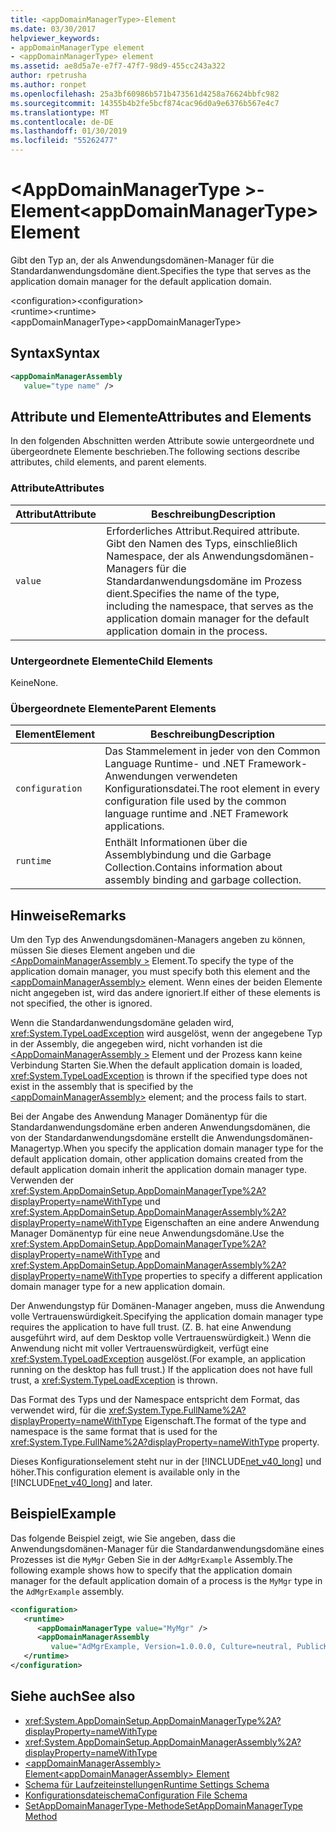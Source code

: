```yaml
---
title: <appDomainManagerType>-Element
ms.date: 03/30/2017
helpviewer_keywords:
- appDomainManagerType element
- <appDomainManagerType> element
ms.assetid: ae8d5a7e-e7f7-47f7-98d9-455cc243a322
author: rpetrusha
ms.author: ronpet
ms.openlocfilehash: 25a3bf60986b571b473561d4258a76624bbfc982
ms.sourcegitcommit: 14355b4b2fe5bcf874cac96d0a9e6376b567e4c7
ms.translationtype: MT
ms.contentlocale: de-DE
ms.lasthandoff: 01/30/2019
ms.locfileid: "55262477"
---
```

# <a name="appdomainmanagertype-element"></a><span data-ttu-id="5f315-102">\<AppDomainManagerType >-Element</span><span class="sxs-lookup"><span data-stu-id="5f315-102">\<appDomainManagerType> Element</span></span>
<span data-ttu-id="5f315-103">Gibt den Typ an, der als Anwendungsdomänen-Manager für die Standardanwendungsdomäne dient.</span><span class="sxs-lookup"><span data-stu-id="5f315-103">Specifies the type that serves as the application domain manager for the default application domain.</span></span>  
  
 <span data-ttu-id="5f315-104">\<configuration></span><span class="sxs-lookup"><span data-stu-id="5f315-104">\<configuration></span></span>  
<span data-ttu-id="5f315-105">\<runtime></span><span class="sxs-lookup"><span data-stu-id="5f315-105">\<runtime></span></span>  
<span data-ttu-id="5f315-106">\<appDomainManagerType></span><span class="sxs-lookup"><span data-stu-id="5f315-106">\<appDomainManagerType></span></span>  
  
## <a name="syntax"></a><span data-ttu-id="5f315-107">Syntax</span><span class="sxs-lookup"><span data-stu-id="5f315-107">Syntax</span></span>  
  
```xml  
<appDomainManagerAssembly   
   value="type name" />  
```  
  
## <a name="attributes-and-elements"></a><span data-ttu-id="5f315-108">Attribute und Elemente</span><span class="sxs-lookup"><span data-stu-id="5f315-108">Attributes and Elements</span></span>  
 <span data-ttu-id="5f315-109">In den folgenden Abschnitten werden Attribute sowie untergeordnete und übergeordnete Elemente beschrieben.</span><span class="sxs-lookup"><span data-stu-id="5f315-109">The following sections describe attributes, child elements, and parent elements.</span></span>  
  
### <a name="attributes"></a><span data-ttu-id="5f315-110">Attribute</span><span class="sxs-lookup"><span data-stu-id="5f315-110">Attributes</span></span>  
  
|<span data-ttu-id="5f315-111">Attribut</span><span class="sxs-lookup"><span data-stu-id="5f315-111">Attribute</span></span>|<span data-ttu-id="5f315-112">Beschreibung</span><span class="sxs-lookup"><span data-stu-id="5f315-112">Description</span></span>|  
|---------------|-----------------|  
|`value`|<span data-ttu-id="5f315-113">Erforderliches Attribut.</span><span class="sxs-lookup"><span data-stu-id="5f315-113">Required attribute.</span></span> <span data-ttu-id="5f315-114">Gibt den Namen des Typs, einschließlich Namespace, der als Anwendungsdomänen-Managers für die Standardanwendungsdomäne im Prozess dient.</span><span class="sxs-lookup"><span data-stu-id="5f315-114">Specifies the name of the type, including the namespace, that serves as the application domain manager for the default application domain in the process.</span></span>|  
  
### <a name="child-elements"></a><span data-ttu-id="5f315-115">Untergeordnete Elemente</span><span class="sxs-lookup"><span data-stu-id="5f315-115">Child Elements</span></span>  
 <span data-ttu-id="5f315-116">Keine</span><span class="sxs-lookup"><span data-stu-id="5f315-116">None.</span></span>  
  
### <a name="parent-elements"></a><span data-ttu-id="5f315-117">Übergeordnete Elemente</span><span class="sxs-lookup"><span data-stu-id="5f315-117">Parent Elements</span></span>  
  
|<span data-ttu-id="5f315-118">Element</span><span class="sxs-lookup"><span data-stu-id="5f315-118">Element</span></span>|<span data-ttu-id="5f315-119">Beschreibung</span><span class="sxs-lookup"><span data-stu-id="5f315-119">Description</span></span>|  
|-------------|-----------------|  
|`configuration`|<span data-ttu-id="5f315-120">Das Stammelement in jeder von den Common Language Runtime- und .NET Framework-Anwendungen verwendeten Konfigurationsdatei.</span><span class="sxs-lookup"><span data-stu-id="5f315-120">The root element in every configuration file used by the common language runtime and .NET Framework applications.</span></span>|  
|`runtime`|<span data-ttu-id="5f315-121">Enthält Informationen über die Assemblybindung und die Garbage Collection.</span><span class="sxs-lookup"><span data-stu-id="5f315-121">Contains information about assembly binding and garbage collection.</span></span>|  
  
## <a name="remarks"></a><span data-ttu-id="5f315-122">Hinweise</span><span class="sxs-lookup"><span data-stu-id="5f315-122">Remarks</span></span>  
 <span data-ttu-id="5f315-123">Um den Typ des Anwendungsdomänen-Managers angeben zu können, müssen Sie dieses Element angeben und die [ \<AppDomainManagerAssembly >](../../../../../docs/framework/configure-apps/file-schema/runtime/appdomainmanagerassembly-element.md) Element.</span><span class="sxs-lookup"><span data-stu-id="5f315-123">To specify the type of the application domain manager, you must specify both this element and the [\<appDomainManagerAssembly>](../../../../../docs/framework/configure-apps/file-schema/runtime/appdomainmanagerassembly-element.md) element.</span></span> <span data-ttu-id="5f315-124">Wenn eines der beiden Elemente nicht angegeben ist, wird das andere ignoriert.</span><span class="sxs-lookup"><span data-stu-id="5f315-124">If either of these elements is not specified, the other is ignored.</span></span>  
  
 <span data-ttu-id="5f315-125">Wenn die Standardanwendungsdomäne geladen wird, <xref:System.TypeLoadException> wird ausgelöst, wenn der angegebene Typ in der Assembly, die angegeben wird, nicht vorhanden ist die [ \<AppDomainManagerAssembly >](../../../../../docs/framework/configure-apps/file-schema/runtime/appdomainmanagerassembly-element.md) Element und der Prozess kann keine Verbindung Starten Sie.</span><span class="sxs-lookup"><span data-stu-id="5f315-125">When the default application domain is loaded, <xref:System.TypeLoadException> is thrown if the specified type does not exist in the assembly that is specified by the [\<appDomainManagerAssembly>](../../../../../docs/framework/configure-apps/file-schema/runtime/appdomainmanagerassembly-element.md) element; and the process fails to start.</span></span>  
  
 <span data-ttu-id="5f315-126">Bei der Angabe des Anwendung Manager Domänentyp für die Standardanwendungsdomäne erben anderen Anwendungsdomänen, die von der Standardanwendungsdomäne erstellt die Anwendungsdomänen-Managertyp.</span><span class="sxs-lookup"><span data-stu-id="5f315-126">When you specify the application domain manager type for the default application domain, other application domains created from the default application domain inherit the application domain manager type.</span></span> <span data-ttu-id="5f315-127">Verwenden der <xref:System.AppDomainSetup.AppDomainManagerType%2A?displayProperty=nameWithType> und <xref:System.AppDomainSetup.AppDomainManagerAssembly%2A?displayProperty=nameWithType> Eigenschaften an eine andere Anwendung Manager Domänentyp für eine neue Anwendungsdomäne.</span><span class="sxs-lookup"><span data-stu-id="5f315-127">Use the <xref:System.AppDomainSetup.AppDomainManagerType%2A?displayProperty=nameWithType> and <xref:System.AppDomainSetup.AppDomainManagerAssembly%2A?displayProperty=nameWithType> properties to specify a different application domain manager type for a new application domain.</span></span>  
  
 <span data-ttu-id="5f315-128">Der Anwendungstyp für Domänen-Manager angeben, muss die Anwendung volle Vertrauenswürdigkeit.</span><span class="sxs-lookup"><span data-stu-id="5f315-128">Specifying the application domain manager type requires the application to have full trust.</span></span> <span data-ttu-id="5f315-129">(Z. B. hat eine Anwendung ausgeführt wird, auf dem Desktop volle Vertrauenswürdigkeit.) Wenn die Anwendung nicht mit voller Vertrauenswürdigkeit, verfügt eine <xref:System.TypeLoadException> ausgelöst.</span><span class="sxs-lookup"><span data-stu-id="5f315-129">(For example, an application running on the desktop has full trust.) If the application does not have full trust, a <xref:System.TypeLoadException> is thrown.</span></span>  
  
 <span data-ttu-id="5f315-130">Das Format des Typs und der Namespace entspricht dem Format, das verwendet wird, für die <xref:System.Type.FullName%2A?displayProperty=nameWithType> Eigenschaft.</span><span class="sxs-lookup"><span data-stu-id="5f315-130">The format of the type and namespace is the same format that is used for the <xref:System.Type.FullName%2A?displayProperty=nameWithType> property.</span></span>  
  
 <span data-ttu-id="5f315-131">Dieses Konfigurationselement steht nur in der [!INCLUDE[net_v40_long](../../../../../includes/net-v40-long-md.md)] und höher.</span><span class="sxs-lookup"><span data-stu-id="5f315-131">This configuration element is available only in the [!INCLUDE[net_v40_long](../../../../../includes/net-v40-long-md.md)] and later.</span></span>  
  
## <a name="example"></a><span data-ttu-id="5f315-132">Beispiel</span><span class="sxs-lookup"><span data-stu-id="5f315-132">Example</span></span>  
 <span data-ttu-id="5f315-133">Das folgende Beispiel zeigt, wie Sie angeben, dass die Anwendungsdomänen-Manager für die Standardanwendungsdomäne eines Prozesses ist die `MyMgr` Geben Sie in der `AdMgrExample` Assembly.</span><span class="sxs-lookup"><span data-stu-id="5f315-133">The following example shows how to specify that the application domain manager for the default application domain of a process is the `MyMgr` type in the `AdMgrExample` assembly.</span></span>  
  
```xml  
<configuration>  
   <runtime>  
      <appDomainManagerType value="MyMgr" />  
      <appDomainManagerAssembly   
         value="AdMgrExample, Version=1.0.0.0, Culture=neutral, PublicKeyToken=6856bccf150f00b3" />  
   </runtime>  
</configuration>  
```  
  
## <a name="see-also"></a><span data-ttu-id="5f315-134">Siehe auch</span><span class="sxs-lookup"><span data-stu-id="5f315-134">See also</span></span>
- <xref:System.AppDomainSetup.AppDomainManagerType%2A?displayProperty=nameWithType>
- <xref:System.AppDomainSetup.AppDomainManagerAssembly%2A?displayProperty=nameWithType>
- [<span data-ttu-id="5f315-135">\<appDomainManagerAssembly> Element</span><span class="sxs-lookup"><span data-stu-id="5f315-135">\<appDomainManagerAssembly> Element</span></span>](../../../../../docs/framework/configure-apps/file-schema/runtime/appdomainmanagerassembly-element.md)
- [<span data-ttu-id="5f315-136">Schema für Laufzeiteinstellungen</span><span class="sxs-lookup"><span data-stu-id="5f315-136">Runtime Settings Schema</span></span>](../../../../../docs/framework/configure-apps/file-schema/runtime/index.md)
- [<span data-ttu-id="5f315-137">Konfigurationsdateischema</span><span class="sxs-lookup"><span data-stu-id="5f315-137">Configuration File Schema</span></span>](../../../../../docs/framework/configure-apps/file-schema/index.md)
- [<span data-ttu-id="5f315-138">SetAppDomainManagerType-Methode</span><span class="sxs-lookup"><span data-stu-id="5f315-138">SetAppDomainManagerType Method</span></span>](../../../../../docs/framework/unmanaged-api/hosting/iclrcontrol-setappdomainmanagertype-method.md)
